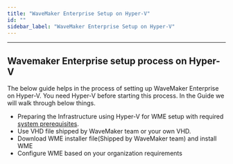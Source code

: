 ```yaml
---
title: "WaveMaker Enterprise Setup on Hyper-V"
id: ""
sidebar_label: "WaveMaker Enterprise Setup on Hyper-V"
---
```

---

## Wavemaker Enterprise setup process on Hyper-V

The below guide helps in the process of setting up WaveMaker Enterprise on Hyper-V.
You need Hyper-V before starting this process.
In the Guide we will walk through below things.

- Preparing the Infrastructure using Hyper-V for WME setup with required [system prerequisites](../prerequisites.md).
- Use VHD file shipped by WaveMaker team or your own VHD.
- Download WME installer file(Shipped by WaveMaker team) and install WME
- Configure WME based on your organization requirements
